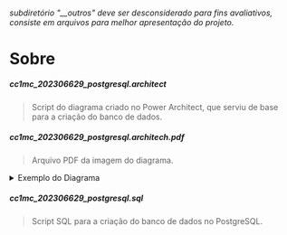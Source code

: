 ###### subdiretório "__outros" deve ser desconsiderado para fins avaliativos, consiste em arquivos para melhor apresentação do projeto.
# Sobre
##### cc1mc_202306629_postgresql.architect
> Script do diagrama criado no Power Architect, que serviu de base para a criação do banco de dados.
##### cc1mc_202306629_postgresql.architech.pdf
> Arquivo PDF da imagem do diagrama.
<details>
  ><summary>Exemplo do Diagrama</summary>

  ![Exemplo do Diagrama](/scripts/_outros/cc1mc_202306629_postgresql.architect.jpg)
</details>

##### cc1mc_202306629_postgresql.sql
> Script SQL para a criação do banco de dados no PostgreSQL.
